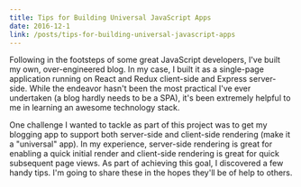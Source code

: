 ```yaml
---
title: Tips for Building Universal JavaScript Apps
date: 2016-12-1
link: /posts/tips-for-building-universal-javascript-apps
---
```


Following in the footsteps of some great JavaScript developers, I've built my own, over-engineered blog. In my case, I built it as a single-page application running on React and Redux client-side and Express server-side. While the endeavor hasn't been the most practical I've ever undertaken (a blog hardly needs to be a SPA), it's been extremely helpful to me in learning an awesome technology stack.

One challenge I wanted to tackle as part of this project was to get my blogging app to support both server-side and client-side rendering (make it a "universal" app). In my experience, server-side rendering is great for enabling a quick initial render and client-side rendering is great for quick subsequent page views. As part of achieving this goal, I discovered a few handy tips. I'm going to share these in the hopes they'll be of help to others.
